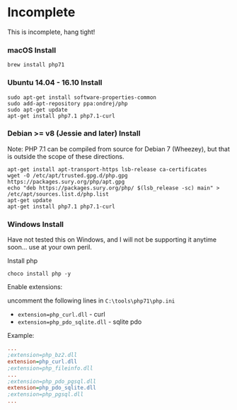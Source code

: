 # Incomplete

This is incomplete, hang tight!


### macOS Install

```shell
brew install php71
```

### Ubuntu 14.04 - 16.10 Install

```shell
sudo apt-get install software-properties-common
sudo add-apt-repository ppa:ondrej/php
sudo apt-get update
apt-get install php7.1 php7.1-curl
```

### Debian >= v8 (Jessie and later) Install

Note: PHP 7.1 can be compiled from source for Debian 7 (Wheezey), but that is outside the scope of these directions.

```shell
apt-get install apt-transport-https lsb-release ca-certificates
wget -O /etc/apt/trusted.gpg.d/php.gpg https://packages.sury.org/php/apt.gpg
echo "deb https://packages.sury.org/php/ $(lsb_release -sc) main" > /etc/apt/sources.list.d/php.list
apt-get update
apt-get install php7.1 php7.1-curl
```

### Windows Install 

Have not tested this on Windows, and I will not be supporting it anytime soon... use at your own peril.

Install php

```shell
choco install php -y
```

Enable extensions:

uncomment the following lines in `C:\tools\php71\php.ini`

* `extension=php_curl.dll` - curl
* `extension=php_pdo_sqlite.dll` - sqlite pdo

Example:

```ini
...
;extension=php_bz2.dll
extension=php_curl.dll
;extension=php_fileinfo.dll
...
;extension=php_pdo_pgsql.dll
extension=php_pdo_sqlite.dll
;extension=php_pgsql.dll
...
```
